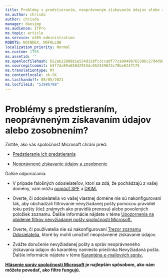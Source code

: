 ```yaml
---
title: Problémy s predstieraním, neoprávneným získavaním údajov alebo zosobnením?
ms.author: chrisda
author: chrisda
manager: dansimp
ms.audience: ITPro
ms.topic: article
ms.service: o365-administration
ROBOTS: NOINDEX, NOFOLLOW
localization_priority: Normal
ms.custom: 1755
ms.assetid: ''
ms.openlocfilehash: b52a62298081e554d328fc3cca0f77ca9949b765396c27d4d9da247f411d6d2c
ms.sourcegitcommit: b5f7da89a650d2915dc652449623c78be6247175
ms.translationtype: MT
ms.contentlocale: sk-SK
ms.lasthandoff: 08/05/2021
ms.locfileid: "53986798"
---
```

# <a name="issues-with-spoofing-phishing-or-impersonation"></a>Problémy s predstieraním, neoprávneným získavaním údajov alebo zosobnením?

Zistite, ako vás spoločnosť Microsoft chráni pred:

- [Predstieranie ich predstierania](https://docs.microsoft.com/microsoft-365/security/office-365-security/anti-spoofing-protection)

- [Neoprávnené získavanie údajov a zosobnenie](https://docs.microsoft.com/microsoft-365/security/office-365-security/atp-anti-phishing)

Ďalšie odporúčania:

- V prípade falošných odosielateľov, ktorí sa zdá, že pochádzajú z vašej domény, vám môžu [pomôcť SPF](https://docs.microsoft.com/microsoft-365/security/office-365-security/set-up-spf-in-office-365-to-help-prevent-spoofing) a [DKIM.](https://docs.microsoft.com/microsoft-365/security/office-365-security/use-dkim-to-validate-outbound-email)

- Overte, či odosielatelia vo vašej vlastnej doméne nie sú nakonfigurovaní tak, aby obchádzali filtrovanie nevyžiadanej pošty pomocou pravidiel toku pošty (tiež známych ako pravidlá prenosu) alebo povolených položiek zoznamu. Ďalšie informácie nájdete v téme [Upozornenia na obídenie filtrov nevyžiadanej pošty spoločnosti Microsoft.](https://docs.microsoft.com/exchange/troubleshoot/antispam/cautions-against-bypassing-spam-filters)

- Overte, či používatelia nie sú nakonfigurovaní [Trezor zoznamu Odosielatelia,](https://support.office.com/article/BE1BAEA0-BEAB-4A30-B968-9004332336CE) ktoré by mohli umožniť neoprávnené získavanie údajov.

- Zvážte doručenie nevyžiadanej pošty a správ neoprávneného získavania údajov do karantény namiesto priečinka Nevyžiadaná pošta. Ďalšie informácie nájdete v téme [Karanténa e-mailových správ.](https://docs.microsoft.com/microsoft-365/security/office-365-security/quarantine-email-messages)

**[Hlásenie správ spoločnosti Microsoft](https://support.office.com/article/b5caa9f1-cdf3-4443-af8c-ff724ea719d2) je najlepším spôsobom, ako nám môžete povedať, ako filtre fungujú.**
